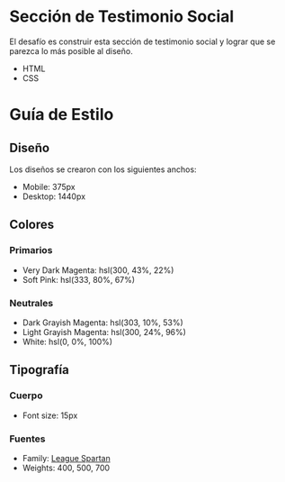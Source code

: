 # Sección de Testimonio Social

El desafío es construir esta sección de testimonio social y lograr que se parezca lo más posible al diseño.

- HTML
- CSS

# Guía de Estilo

## Diseño

Los diseños se crearon con los siguientes anchos:

- Mobile: 375px
- Desktop: 1440px

## Colores

### Primarios

- Very Dark Magenta: hsl(300, 43%, 22%)
- Soft Pink: hsl(333, 80%, 67%)

### Neutrales

- Dark Grayish Magenta: hsl(303, 10%, 53%)
- Light Grayish Magenta: hsl(300, 24%, 96%)
- White: hsl(0, 0%, 100%)

## Tipografía

### Cuerpo

- Font size: 15px

### Fuentes

- Family: [League Spartan](https://fonts.google.com/specimen/League+Spartan)
- Weights: 400, 500, 700